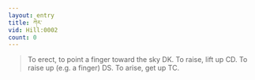 ```yaml
---
layout: entry
title: ཀེར་
vid: Hill:0002
count: 0
---
```

> To erect, to point a finger toward the sky DK\. To raise, lift up CD\. To raise up (e\.g\. a finger) DS\. To arise, get up TC\.


